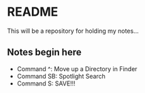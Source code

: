 # README
This will be a repository for holding my notes...

## Notes begin here
- Command ^: Move up a Directory in Finder
- Command SB: Spotlight Search
- Command S: SAVE!!!